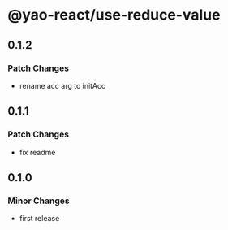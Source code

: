# @yao-react/use-reduce-value

## 0.1.2

### Patch Changes

- rename acc arg to initAcc

## 0.1.1

### Patch Changes

- fix readme

## 0.1.0

### Minor Changes

- first release
